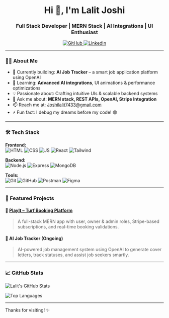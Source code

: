 <h1 align="center">Hi 👋, I'm Lalit Joshi</h1>
<h3 align="center">Full Stack Developer | MERN Stack | AI Integrations | UI Enthusiast</h3>

<p align="center">
  <a href="https://github.com/joshilalit7433">
    <img src="https://img.shields.io/github/followers/joshilalit7433?label=GitHub&style=social" alt="GitHub" />
  </a>
  <a href="https://www.linkedin.com/in/lalit-joshi-73ba50255/">
    <img src="https://img.shields.io/badge/-Lalit%20Joshi-blue?style=flat-square&logo=Linkedin&logoColor=white" alt="LinkedIn" />
  </a>
</p>

---

### 👨‍💻 About Me
- 🔭 Currently building: **AI Job Tracker** – a smart job application platform using OpenAI
- 🌱 Learning: **Advanced AI integrations**, UI animations & performance optimizations
- 💡 Passionate about: Crafting intuitive UIs & scalable backend systems
- 💬 Ask me about: **MERN stack, REST APIs, OpenAI, Stripe Integration**
- 📫 Reach me at: [Joshilalit7433@gmail.com](mailto:Joshilalit7433@gmail.com)
- ⚡ Fun fact: I debug my dreams before my code! 😄

---

### 🛠️ Tech Stack
**Frontend:**  
![HTML](https://img.shields.io/badge/-HTML5-E34F26?logo=html5&logoColor=fff&style=flat-square)
![CSS](https://img.shields.io/badge/-CSS3-1572B6?logo=css3&logoColor=fff&style=flat-square)
![JS](https://img.shields.io/badge/-JavaScript-F7DF1E?logo=javascript&logoColor=000&style=flat-square)
![React](https://img.shields.io/badge/-React-61DAFB?logo=react&logoColor=000&style=flat-square)
![Tailwind](https://img.shields.io/badge/-Tailwind_CSS-38B2AC?logo=tailwind-css&logoColor=fff&style=flat-square)

**Backend:**  
![Node.js](https://img.shields.io/badge/-Node.js-339933?logo=node.js&logoColor=fff&style=flat-square)
![Express](https://img.shields.io/badge/-Express.js-000000?logo=express&logoColor=fff&style=flat-square)
![MongoDB](https://img.shields.io/badge/-MongoDB-47A248?logo=mongodb&logoColor=fff&style=flat-square)

**Tools:**  
![Git](https://img.shields.io/badge/-Git-F05032?logo=git&logoColor=fff&style=flat-square)
![GitHub](https://img.shields.io/badge/-GitHub-181717?logo=github&logoColor=fff&style=flat-square)
![Postman](https://img.shields.io/badge/-Postman-FF6C37?logo=postman&logoColor=fff&style=flat-square)
![Figma](https://img.shields.io/badge/-Figma-F24E1E?logo=figma&logoColor=fff&style=flat-square)

---

### 📌 Featured Projects

#### 🚀 [PlayIt – Turf Booking Platform](https://playit-webapp.netlify.app/)
> A full-stack MERN app with user, owner & admin roles, Stripe-based subscriptions, and real-time booking validations.

#### 🤖 AI Job Tracker (Ongoing)
> AI-powered job management system using OpenAI to generate cover letters, track statuses, and assist job seekers smartly.

---

### 📈 GitHub Stats

![Lalit's GitHub Stats](https://github-readme-stats.vercel.app/api?username=joshilalit7433&show_icons=true&theme=radical)

![Top Languages](https://github-readme-stats.vercel.app/api/top-langs/?username=joshilalit7433&layout=compact&theme=radical)

---

Thanks for visiting! ✨

